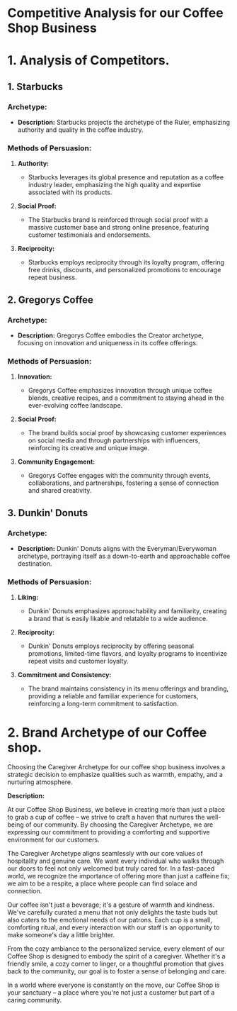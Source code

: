 # Competitive Analysis for our Coffee Shop Business

# 1. Analysis of Competitors.

## 1. Starbucks

### Archetype:
- **Description:** Starbucks projects the archetype of the Ruler, emphasizing authority and quality in the coffee industry.

### Methods of Persuasion:

1. **Authority:**
   - Starbucks leverages its global presence and reputation as a coffee industry leader, emphasizing the high quality and expertise associated with its products.

2. **Social Proof:**
   - The Starbucks brand is reinforced through social proof with a massive customer base and strong online presence, featuring customer testimonials and endorsements.

3. **Reciprocity:**
   - Starbucks employs reciprocity through its loyalty program, offering free drinks, discounts, and personalized promotions to encourage repeat business.

## 2. Gregorys Coffee

### Archetype:
- **Description:** Gregorys Coffee embodies the Creator archetype, focusing on innovation and uniqueness in its coffee offerings.

### Methods of Persuasion:

1. **Innovation:**
   - Gregorys Coffee emphasizes innovation through unique coffee blends, creative recipes, and a commitment to staying ahead in the ever-evolving coffee landscape.

2. **Social Proof:**
   - The brand builds social proof by showcasing customer experiences on social media and through partnerships with influencers, reinforcing its creative and unique image.

3. **Community Engagement:**
   - Gregorys Coffee engages with the community through events, collaborations, and partnerships, fostering a sense of connection and shared creativity.

## 3. Dunkin' Donuts

### Archetype:
- **Description:** Dunkin' Donuts aligns with the Everyman/Everywoman archetype, portraying itself as a down-to-earth and approachable coffee destination.

### Methods of Persuasion:

1. **Liking:**
   - Dunkin' Donuts emphasizes approachability and familiarity, creating a brand that is easily likable and relatable to a wide audience.

2. **Reciprocity:**
   - Dunkin' Donuts employs reciprocity by offering seasonal promotions, limited-time flavors, and loyalty programs to incentivize repeat visits and customer loyalty.

3. **Commitment and Consistency:**
   - The brand maintains consistency in its menu offerings and branding, providing a reliable and familiar experience for customers, reinforcing a long-term commitment to satisfaction.

# 2. Brand Archetype of our Coffee shop.

Choosing the Caregiver Archetype for our coffee shop business involves a strategic decision to emphasize qualities such as warmth, empathy, and a nurturing atmosphere. 

**Description:** 

At our Coffee Shop Business, we believe in creating more than just a place to grab a cup of coffee – we strive to craft a haven that nurtures the well-being of our community. By choosing the Caregiver Archetype, we are expressing our commitment to providing a comforting and supportive environment for our customers.

The Caregiver Archetype aligns seamlessly with our core values of hospitality and genuine care. We want every individual who walks through our doors to feel not only welcomed but truly cared for. In a fast-paced world, we recognize the importance of offering more than just a caffeine fix; we aim to be a respite, a place where people can find solace and connection.

Our coffee isn't just a beverage; it's a gesture of warmth and kindness. We've carefully curated a menu that not only delights the taste buds but also caters to the emotional needs of our patrons. Each cup is a small, comforting ritual, and every interaction with our staff is an opportunity to make someone's day a little brighter.

From the cozy ambiance to the personalized service, every element of our Coffee Shop is designed to embody the spirit of a caregiver. Whether it's a friendly smile, a cozy corner to linger, or a thoughtful promotion that gives back to the community, our goal is to foster a sense of belonging and care.

In a world where everyone is constantly on the move, our Coffee Shop is your sanctuary – a place where you're not just a customer but part of a caring community. 



